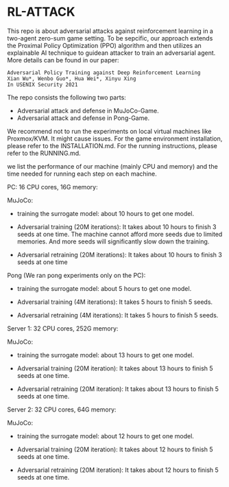 # RL-ATTACK
This repo is about adversarial attacks against reinforcement learning in a two-agent zero-sum game setting. To be sepcific, our approach extends the Proximal Policy Optimization (PPO) algorithm and then utilizes an explainable AI technique to guidean attacker to train an adversarial agent.
More details can be found in our paper:

```
Adversarial Policy Training against Deep Reinforcement Learning
Xian Wu*, Wenbo Guo*, Hua Wei*, Xinyu Xing 
In USENIX Security 2021
```

The repo consists the following two parts:  
  - Adversarial attack and defense in MuJoCo-Game.  
  - Adversarial attack and defense in Pong-Game.  

We recommend not to run the experiments on local virtual machines like Proxmox/KVM. It might cause issues. For the game environment installation, please refer to the INSTALLATION.md. For the running instructions, please refer to the RUNNING.md.  

we list the performance of our machine (mainly CPU and memory) and the time needed for running each step on each machine.

PC: 16 CPU cores, 16G memory:

MuJoCo:  
  - training the surrogate model: about 10 hours to get one model.

  - Adversarial training (20M iterations): It takes about 10 hours to finish 3 seeds at one time. The machine cannot afford more seeds due to limited memories. And more seeds will significantly slow down the training.

  - Adversarial retraining (20M iterations): It takes about 10 hours to finish 3 seeds at one time

Pong (We ran pong experiments only on the PC):

  - training the surrogate model: about 5 hours to get one model.

  - Adversarial training (4M iterations): It takes 5 hours to finish 5 seeds.

  - Adversarial retraining (4M iterations): It takes 5 hours to finish 5 seeds.

Server 1: 32 CPU cores, 252G memory:  

MuJoCo:

  - training the surrogate model: about 13 hours to get one model.

  - Adversarial training (20M iteration): It takes about 13 hours to finish 5 seeds at one time.

  - Adversarial retraining (20M iteration): It takes about 13 hours to finish 5 seeds at one time.

Server 2: 32 CPU cores, 64G memory:

MuJoCo:

  - training the surrogate model: about 12 hours to get one model.

  - Adversarial training (20M iteration): It takes about 12 hours to finish 5 seeds at one time.

  - Adversarial retraining (20M iteration): It takes about 12 hours to finish 5 seeds at one time.
